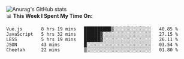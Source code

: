 
![Anurag's GitHub stats](https://github-readme-stats.vercel.app/api?username=supergczh&show_icons=true&theme=radical)
<br />
📊 **This Week I Spent My Time On:**

<!--START_SECTION:waka-->
```text
Vue.js       8 hrs 19 mins   ██████████▒░░░░░░░░░░░░░░   40.85 % 
JavaScript   5 hrs 32 mins   ██████▓░░░░░░░░░░░░░░░░░░   27.15 % 
LESS         5 hrs 19 mins   ██████▓░░░░░░░░░░░░░░░░░░   26.11 % 
JSON         43 mins         █░░░░░░░░░░░░░░░░░░░░░░░░   03.54 % 
Cheetah      22 mins         ▒░░░░░░░░░░░░░░░░░░░░░░░░   01.80 % 
```
<!--END_SECTION:waka-->
